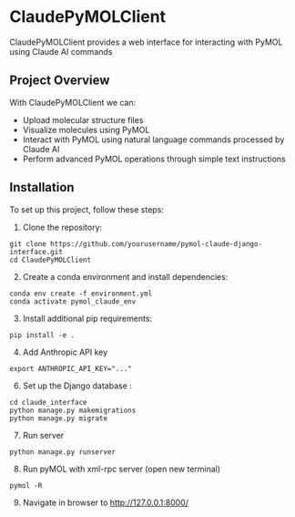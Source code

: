 # ClaudePyMOLClient

ClaudePyMOLClient provides a web interface for interacting with PyMOL using Claude AI commands

## Project Overview
With ClaudePyMOLClient we can:
- Upload molecular structure files
- Visualize molecules using PyMOL
- Interact with PyMOL using natural language commands processed by Claude AI
- Perform advanced PyMOL operations through simple text instructions

## Installation

To set up this project, follow these steps:

1. Clone the repository:
  ```
  git clone https://github.com/yourusername/pymol-claude-django-interface.git
  cd ClaudePyMOLClient
  ```
2. Create a conda environment and install dependencies:
  ```
  conda env create -f environment.yml
  conda activate pymol_claude_env
  ```
3. Install additional pip requirements:
  ```
  pip install -e .
  ```
4. Add Anthropic API key
  ```
  export ANTHROPIC_API_KEY="..."
  ```
6. Set up the Django database :
  ```
  cd claude_interface
  python manage.py makemigrations
  python manage.py migrate
  ```
7. Run server
  ```
  python manage.py runserver
  ```
8. Run pyMOL with xml-rpc server (open new terminal)
  ```
  pymol -R
  ```
9. Navigate in browser to http://127.0.0.1:8000/
   
